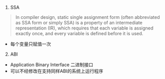 1. SSA
>In compiler design, static single assignment form (often abbreviated as SSA form or simply SSA) is a property of an intermediate representation (IR), which requires that each variable is assigned exactly once, and every variable is defined before it is used.
- 每个变量只赋值一次

2. ABI
- Application Binary Interface 二进制接口
- 可以不经修改在支持同样ABI的系统上运行程序
